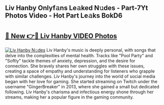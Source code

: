 ## Liv Hanby Onlyf𝚊ns Le𝚊ked N𝚞des - Part-7Yt Photos Video - Hot Part Le𝚊ks BokD6

# <h2><a href="http://ab43002.deff.icu/?id=Liv+Hanby">🔗 New 👉🔴 Liv Hanby VIDEO Photos</a></h2>

[![Liv Hanby N𝚞des](https://i.imgur.com/rIISA9y.gif)](http://ab43002.deff.icu/?id=Liv+Hanby)
Liv Hanby's music is deeply personal, with songs that delve into the complexities of mental health. Tracks like "Pool Party" and "Softly" tackle themes of anxiety, depression, and the desire for connection. She bravely shares her own struggles with these issues, creating a space of empathy and understanding for listeners who grapple with similar challenges. Liv Hanby's journey into the world of social media began with her love for gaming. She started streaming on Twitch under the username "GingerBreaker" in 2013, where she gained a small but dedicated following. Liv Hanby's charisma and infectious energy shone through her streams, making her a popular figure in the gaming community.
